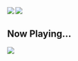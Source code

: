 <a href="https://github.com/anuraghazra/github-readme-stats">
  <img align="left" src="https://github-readme-stats.vercel.app/api?username=787B-R26B&count_private=true&show_icons=true&theme=github_dark_dimmed" />
</a>
<a href="https://github.com/anuraghazra/github-readme-stats">
  <img align="left" src="https://github-readme-stats.vercel.app/api/top-langs/?username=787B-R26B&theme=github_dark_dimmed&layout=compact" />
</a>　　

<br clear="both" />

<h2>Now Playing...</h2>  

<p align="left">
  <a href="https://spotify-github-profile.kittinanx.com/api/view?uid=31qk2fz7rgwcfgm53jyvy4pphl6m&redirect=true">
    <img src="https://spotify-github-profile.kittinanx.com/api/view?uid=31qk2fz7rgwcfgm53jyvy4pphl6m&cover_image=true&theme=spotify-embed&show_offline=true&background_color=c12f2f&interchange=false&profanity=false&bar_color=53b14f&bar_color_cover=false&mode=dark">
  </a>
</p>
